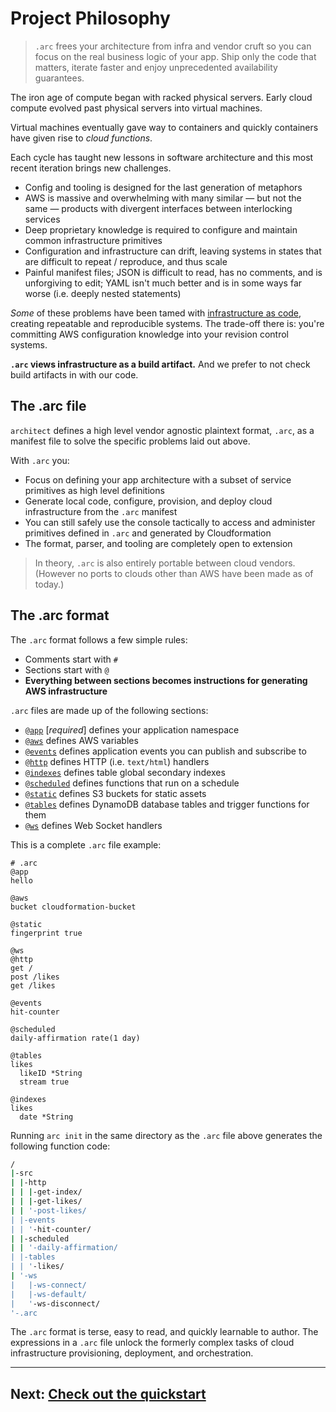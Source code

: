 # Project Philosophy

> `.arc` frees your architecture from infra and vendor cruft so you can focus on the real business logic of your app. Ship only the code that matters, iterate faster and enjoy unprecedented availability guarantees.

The iron age of compute began with racked physical servers. Early cloud compute evolved past physical servers into virtual machines.

Virtual machines eventually gave way to containers and quickly containers have given rise to *cloud functions*.

Each cycle has taught new lessons in software architecture and this most recent iteration brings new challenges. 

- Config and tooling is designed for the last generation of metaphors 
- AWS is massive and overwhelming with many similar &mdash; but not the same &mdash; products with divergent interfaces between interlocking services
- Deep proprietary knowledge is required to configure and maintain common infrastructure primitives
- Configuration and infrastructure can drift, leaving systems in states that are difficult to repeat / reproduce, and thus scale
- Painful manifest files; JSON is difficult to read, has no comments, and is unforgiving to edit; YAML isn't much better and is in some ways far worse (i.e. deeply nested statements)

_Some_ of these problems have been tamed with [infrastructure as code](https://en.wikipedia.org/wiki/Infrastructure_as_Code), creating repeatable and reproducible systems. The trade-off there is: you're committing AWS configuration knowledge into your revision control systems.

**`.arc` views infrastructure as a build artifact.** And we prefer to not check build artifacts in with our code.

## The .arc file

`architect` defines a high level vendor agnostic plaintext format, `.arc`, as a manifest file to solve the specific problems laid out above.

With `.arc` you:

- Focus on defining your app architecture with a subset of service primitives as high level definitions
- Generate local code, configure, provision, and deploy cloud infrastructure from the `.arc` manifest
- You can still safely use the console tactically to access and administer primitives defined in `.arc` and generated by Cloudformation
- The format, parser, and tooling are completely open to extension

> In theory, `.arc` is also entirely portable between cloud vendors. (However no ports to clouds other than AWS have been made as of today.)

## The .arc format

The `.arc` format follows a few simple rules:

- Comments start with `#`
- Sections start with `@`
- **Everything between sections becomes instructions for generating AWS infrastructure**

`.arc` files are made up of the following sections:

- [`@app`](/reference/app) [*required*] defines your application namespace
- [`@aws`](/reference/aws) defines AWS variables
- [`@events`](/reference/events) defines application events you can publish and subscribe to
- [`@http`](/reference/http) defines HTTP (i.e. `text/html`) handlers
- [`@indexes`](/reference/indexes) defines table global secondary indexes 
- [`@scheduled`](/reference/scheduled) defines functions that run on a schedule
- [`@static`](/reference/static) defines S3 buckets for static assets
- [`@tables`](/reference/tables) defines DynamoDB database tables and trigger functions for them 
- [`@ws`](/reference/ws) defines Web Socket handlers 

This is a complete `.arc` file example:

```arc
# .arc
@app
hello

@aws
bucket cloudformation-bucket

@static
fingerprint true

@ws
@http
get /
post /likes
get /likes

@events
hit-counter

@scheduled
daily-affirmation rate(1 day)

@tables
likes
  likeID *String
  stream true

@indexes
likes
  date *String
```

Running `arc init` in the same directory as the `.arc` file above generates the following function code:

```bash
/
|-src
| |-http
| | |-get-index/
| | |-get-likes/
| | '-post-likes/
| |-events
| | '-hit-counter/
| |-scheduled
| | '-daily-affirmation/
| |-tables
| | '-likes/
| '-ws
|   |-ws-connect/
|   |-ws-default/
|   '-ws-disconnect/
'-.arc
```

The `.arc` format is terse, easy to read, and quickly learnable to author. The expressions in a `.arc` file unlock the formerly complex tasks of cloud infrastructure provisioning, deployment, and orchestration.

---

## Next: [Check out the quickstart](/quickstart)
